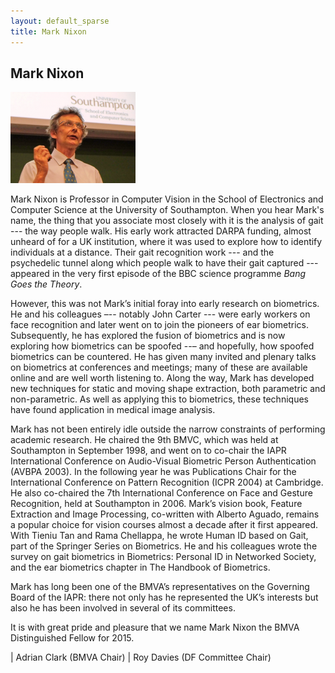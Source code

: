 ```yaml
---
layout: default_sparse
title: Mark Nixon
---
```


## Mark Nixon

![Mark Nixon](2015-nixon.jpg "Mark Nixon")

Mark Nixon is Professor in Computer Vision in the School of Electronics and
Computer Science at the University of Southampton. When you hear Mark's name,
the thing that you associate most closely with it is the analysis of gait ---
the way people walk. His early work attracted DARPA funding, almost unheard of
for a UK institution, where it was used to explore how to identify individuals
at a distance. Their gait recognition work --- and the psychedelic tunnel
along which people walk to have their gait captured --- appeared in the very
first episode of the BBC science programme _Bang Goes the Theory_.

However, this was not Mark’s initial foray into early research on
biometrics. He and his colleagues –-- notably John Carter --- were early
workers on face recognition and later went on to join the pioneers of ear
biometrics. Subsequently, he has explored the fusion of biometrics and is now
exploring how biometrics can be spoofed --– and hopefully, how spoofed
biometrics can be countered. He has given many invited and plenary talks on
biometrics at conferences and meetings; many of these are available online and
are well worth listening to. Along the way, Mark has developed new techniques
for static and moving shape extraction, both parametric and non-parametric. As
well as applying this to biometrics, these techniques have found application
in medical image analysis.

Mark has not been entirely idle outside the narrow constraints of performing
academic research. He chaired the 9th BMVC, which was held at Southampton in
September 1998, and went on to co-chair the IAPR International Conference on
Audio-Visual Biometric Person Authentication (AVBPA 2003). In the following
year he was Publications Chair for the International Conference on Pattern
Recognition (ICPR 2004) at Cambridge. He also co-chaired the 7th International
Conference on Face and Gesture Recognition, held at Southampton
in 2006. Mark’s vision book, Feature Extraction and Image Processing,
co-written with Alberto Aguado, remains a popular choice for vision courses
almost a decade after it first appeared. With Tieniu Tan and Rama Chellappa,
he wrote Human ID based on Gait, part of the Springer Series on Biometrics. He
and his colleagues wrote the survey on gait biometrics in Biometrics: Personal
ID in Networked Society, and the ear biometrics chapter in The Handbook of
Biometrics.

Mark has long been one of the BMVA’s representatives on the Governing Board of
the IAPR: there not only has he represented the UK’s interests but also he has
been involved in several of its committees.

It is with great pride and pleasure that we name Mark Nixon the BMVA
Distinguished Fellow for 2015.

|  Adrian Clark (BMVA Chair)
|  Roy Davies (DF Committee Chair)
